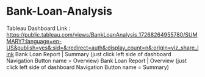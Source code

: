 # Bank-Loan-Analysis




Tableau Dashboard Link : https://public.tableau.com/views/BankLoanAnalysis_17268264955780/SUMMARY?:language=en-US&publish=yes&:sid=&:redirect=auth&:display_count=n&:origin=viz_share_link
                        Bank Loan Report | Summary (just click left side of dashboard Navigation Button name = Overview)
                        Bank Loan Report | Overview (just click left side of dashboard Navigation Button name = Summary)



